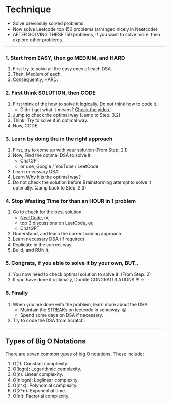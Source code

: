 # Technique

- Solve previosuly solved problems
- Now solve Leetcode top 150 problems (arranged nicely in Neetcode)
- AFTER SOLVING THESE 150 problems, If you want to solve more, then explore other problems. 

---
### 1. Start from EASY, then go MEDIUM, and HARD
1. First try to solve all the easy ones of each DSA.
2. Then, Medium of each.
3. Consequently, HARD.

### 2. First think SOLUTION, then CODE
1. First think of the how to solve it logically, Do not think how to code it.
    - Didn't get what it means? [Check the video.](https://youtu.be/xF554Tlzo-c?si=tNe_hSI43OE0Q2om&t=162)
2. Jump to check the optimal way (Jump to Step. 3.2)
3. Think! Try to solve it in optimal way.
4. Now, CODE.

### 3. Learn by doing the in the right approach
1. First, try to come up with your solution (From Step. 2.1)
2. Now, Find the optimal DSA to solve it.
    - ChatGPT
    - or use, Google / YouTube / LeetCode
3. Learn necessary DSA
4. Learn Why it is the optimal way?
5. Do not check the solution before Brainstorming attempt to solve it optimally. (Jump back to Step. 2.3)


### 4. Stop Wasting Time for than an HOUR in 1 problem
1. Go to check for the best solution.
    - [NeetCode](https://neetcode.io/practice), or,
    - top 3 discussions on LeetCode, or,
    - ChatGPT
2. Understand, and learn the correct coding approach.
3. Learn necessary DSA (if required)
4. Replicate in the correct way
5. Build, and RUN it.

### 5. Congrats, if you able to solve it by your own, BUT..
1. You now need to check optimal solution to solve it. (From Step. 2)
2. If you have done it optimally, Double CONGRATULATIONS !!! 🔥

### 6. Finally
1. When you are done with the problem, learn more about the DSA.
    - Maintain the STREAKs on leetcode in someway. 😛
    - Spend some days on DSA if necessary.
2. Try to code the DSA from Scratch. 


-----

## Types of Big O Notations
There are seven common types of big O notations. These include:

1. O(1): Constant complexity. 
2. O(logn): Logarithmic complexity. 
3. O(n): Linear complexity. 
4. O(nlogn): Loglinear complexity. 
5. O(n^x): Polynomial complexity. 
6. O(X^n): Exponential time. 
7. O(n!): Factorial complexity.  